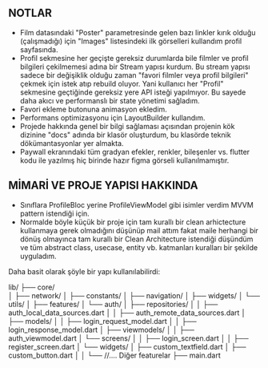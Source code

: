 ## NOTLAR

- Film datasındaki "Poster" parametresinde gelen bazı linkler kırık olduğu (çalışmadığı) için "Images" listesindeki ilk görselleri kullandım profil sayfasında.
- Profil sekmesine her geçişte gereksiz durumlarda bile filmler ve profil bilgileri çekilmemesi adına bir Stream yapısı kurdum. Bu stream yapısı sadece bir değişiklik olduğu zaman "favori filmler veya profil bilgileri" çekmek için istek atıp rebuild oluyor.
Yani kullanıcı her "Profil" sekmesine geçtiğinde gereksiz yere API isteği yapılmıyor. Bu sayede daha akıcı ve performanslı bir state yönetimi sağladım.
- Favori ekleme butonuna animasyon ekledim.
- Performans optimizasyonu için LayoutBuilder kullandım.
- Projede hakkında genel bir bilgi sağlaması açısından projenin kök dizinine "docs" adında bir klasör oluşturdum, bu klasörde teknik dökümantasyonlar yer almakta.
- Paywall ekranındaki tüm gradyan efekler, renkler, bileşenler vs. flutter kodu ile yazılmış hiç birinde hazır figma görseli kullanılmamıştır.

## MİMARİ VE PROJE YAPISI HAKKINDA

- Sınıflara ProfileBloc yerine ProfileViewModel gibi isimler verdim MVVM pattern istendiği için.
- Normalde böyle küçük bir proje için tam kurallı bir clean arhictecture kullanmaya gerek olmadığını düşünüp mail attım fakat maile herhangi bir dönüş olmayınca tam kurallı bir Clean Architecture istendiği düşündüm ve tüm abstract class, usecase, entity vb. katmanları kuralları bir şekilde uyguladım. 

Daha basit olarak şöyle bir yapı kullanılabilirdi:

lib/
├── core/                       
│   ├── network/
│   ├── constants/
│   ├── navigation/
│   ├── widgets/
│   └── utils/
│
├── features/
│   └── auth/
│       ├── repositories/
│       │   ├── auth_local_data_sources.dart
│       │   ├── auth_remote_data_sources.dart
│       ├── models/
│       │   ├── login_request_model.dart
│       │   ├── login_response_model.dart
│       ├── viewmodels/
│       │   ├── auth_viewmodel.dart
│       └── screens/
│       │   ├── login_screen.dart
│       │   ├── register_screen.dart
│       └── widgets/
│           ├── custom_textfield.dart
│           ├── custom_button.dart
│
│       └── //.... Diğer featurelar
├── main.dart